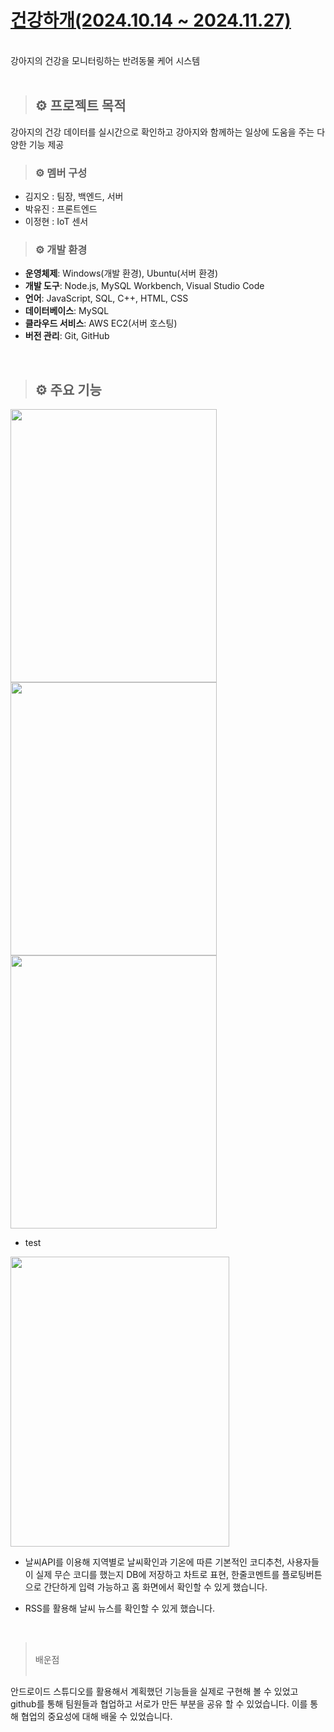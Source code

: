 # [**건강하개**(2024.10.14 ~ 2024.11.27)](https://github.com/pu-ppym/dogcare)

<br>
강아지의 건강을 모니터링하는 반려동물 케어 시스템
<br/><br/>

>## ⚙️ 프로젝트 목적
강아지의 건강 데이터를 실시간으로 확인하고 강아지와 함께하는 일상에 도움을 주는 다양한 기능 제공


>### ⚙️ 멤버 구성
- 김지오 : 팀장, 백엔드, 서버
- 박유진 : 프론트엔드
- 이정현 : IoT 센서


>### ⚙️ 개발 환경

- **운영체제**: Windows(개발 환경), Ubuntu(서버 환경)
- **개발 도구**: Node.js, MySQL Workbench, Visual Studio Code
- **언어**: JavaScript, SQL, C++, HTML, CSS
- **데이터베이스**: MySQL
- **클라우드 서비스**: AWS EC2(서버 호스팅)
- **버전 관리**: Git, GitHub

<br>

>## ⚙️ 주요 기능

<img src="https://github.com/user-attachments/assets/66583f4f-6516-4389-ae58-61ff67291e3c" width="330" height="437" />
<img src="https://github.com/user-attachments/assets/389a4216-2960-4d88-b38f-ded19a2c12a8" width="330" height="437" />
<img src="https://github.com/user-attachments/assets/211d5332-5c53-4943-acd6-75f64b6eeaf0" width="330" height="437" />

- test

<img src="https://github.com/user-attachments/assets/211d5332-5c53-4943-acd6-75f64b6eeaf0" width="350" height="464" />



- 날씨API를 이용해 지역별로 날씨확인과 기온에 따른 기본적인 코디추천, 사용자들이 실제 무슨 코디를 했는지 DB에 저장하고 차트로 표현, 한줄코멘트를 플로팅버튼으로 간단하게 입력 가능하고 홈 화면에서 확인할 수 있게 했습니다.

- RSS를 활용해 날씨 뉴스를 확인할 수 있게 했습니다.

<br/>

> <br/>배운점<br/><br/>


안드로이드 스튜디오를 활용해서 계획했던 기능들을 실제로 구현해 볼 수 있었고 github를 통해 팀원들과 협업하고 서로가 만든 부분을 공유 할 수 있었습니다. 이를 통해 협업의 중요성에 대해 배울 수 있었습니다.
